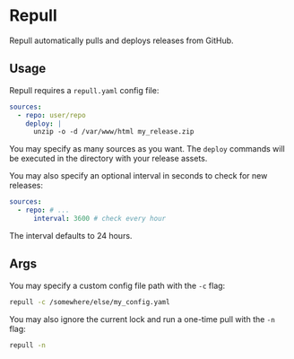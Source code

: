 # Repull

Repull automatically pulls and deploys releases from GitHub.

## Usage

Repull requires a `repull.yaml` config file:

```yaml
sources:
  - repo: user/repo
    deploy: |
      unzip -o -d /var/www/html my_release.zip
```

You may specify as many sources as you want.
The `deploy` commands will be executed in the directory with your release assets.

You may also specify an optional interval in seconds to check for new releases:

```yaml
sources:
  - repo: # ...
      interval: 3600 # check every hour
```

The interval defaults to 24 hours.

## Args

You may specify a custom config file path with the `-c` flag:

```bash
repull -c /somewhere/else/my_config.yaml
```

You may also ignore the current lock and run a one-time pull with the `-n` flag:

```bash
repull -n
```

